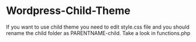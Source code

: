 # Wordpress-Child-Theme
If you want to use child theme you need to edit style.css file and you should rename the child folder as PARENTNAME-child.
Take a look in functions.php
